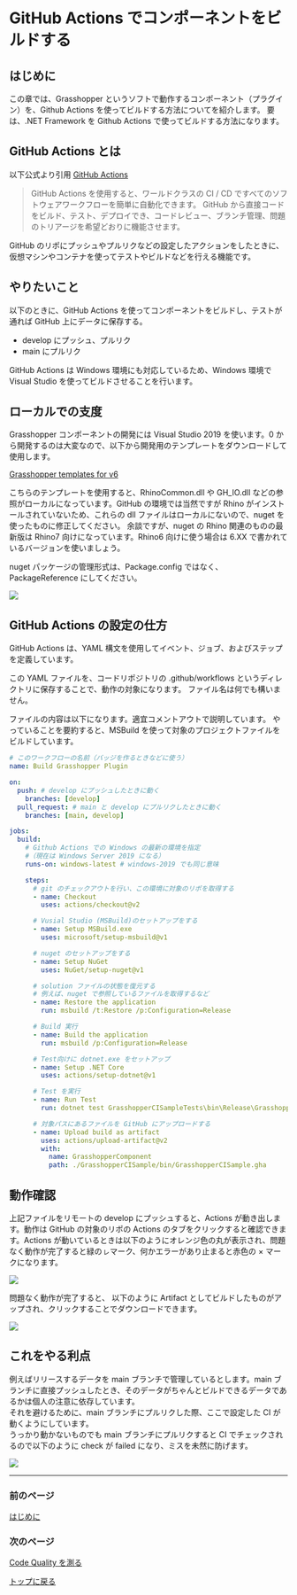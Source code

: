 # GitHub Actions でコンポーネントをビルドする

## はじめに

この章では、Grasshopper というソフトで動作するコンポーネント（プラグイン）を、Github Actions を使ってビルドする方法についてを紹介します。
要は、.NET Framework を Github Actions で使ってビルドする方法になります。

## GitHub Actions とは

以下公式より引用 [GitHub Actions](https://github.co.jp/features/actions)

> GitHub Actions を使用すると、ワールドクラスの CI / CD ですべてのソフトウェアワークフローを簡単に自動化できます。 GitHub から直接コードをビルド、テスト、デプロイでき、コードレビュー、ブランチ管理、問題のトリアージを希望どおりに機能させます。

GitHub のリポにプッシュやプルリクなどの設定したアクションをしたときに、仮想マシンやコンテナを使ってテストやビルドなどを行える機能です。

## やりたいこと

以下のときに、GitHub Actions を使ってコンポーネントをビルドし、テストが通れば GitHub 上にデータに保存する。

- develop にプッシュ、プルリク
- main にプルリク

GitHub Actions は Windows 環境にも対応しているため、Windows 環境で Visual Studio を使ってビルドさせることを行います。

## ローカルでの支度

Grasshopper コンポーネントの開発には Visual Studio 2019 を使います。0 から開発するのは大変なので、以下から開発用のテンプレートをダウンロードして使用します。

[Grasshopper templates for v6](https://marketplace.visualstudio.com/items?itemName=McNeel.GrasshopperAssemblyforv6)

こちらのテンプレートを使用すると、RhinoCommon.dll や GH_IO.dll などの参照がローカルになっています。GitHub の環境では当然ですが Rhino がインストールされていないため、これらの dll ファイルはローカルにないので、nuget を使ったものに修正してください。
余談ですが、nuget の Rhino 関連のものの最新版は Rhino7 向けになっています。Rhino6 向けに使う場合は 6.XX で書かれているバージョンを使いましょう。

nuget パッケージの管理形式は、Package.config ではなく、PackageReference にしてください。

![](https://github.com/hrntsm/zenn_articles/blob/master/image/PackageReference.png?raw=true)

## GitHub Actions の設定の仕方

GitHub Actions は、YAML 構文を使用してイベント、ジョブ、およびステップを定義しています。

この YAML ファイルを、コードリポジトリの .github/workflows というディレクトリに保存することで、動作の対象になります。
ファイル名は何でも構いません。

ファイルの内容は以下になります。適宜コメントアウトで説明しています。
やっていることを要約すると、MSBuild を使って対象のプロジェクトファイルをビルドしています。

```yml
# このワークフローの名前（バッジを作るときなどに使う）
name: Build Grasshopper Plugin

on:
  push: # develop にプッシュしたときに動く
    branches: [develop]
  pull_request: # main と develop にプルリクしたときに動く
    branches: [main, develop]

jobs:
  build:
    # Github Actions での Windows の最新の環境を指定
    #（現在は Windows Server 2019 になる）
    runs-on: windows-latest # windows-2019 でも同じ意味

    steps:
      # git のチェックアウトを行い、この環境に対象のリポを取得する
      - name: Checkout
        uses: actions/checkout@v2

      # Vusial Studio (MSBuild)のセットアップをする
      - name: Setup MSBuild.exe
        uses: microsoft/setup-msbuild@v1

      # nuget のセットアップをする
      - name: Setup NuGet
        uses: NuGet/setup-nuget@v1

      # solution ファイルの状態を復元する
      # 例えば、nuget で参照しているファイルを取得するなど
      - name: Restore the application
        run: msbuild /t:Restore /p:Configuration=Release

      # Build 実行
      - name: Build the application
        run: msbuild /p:Configuration=Release

      # Test向けに dotnet.exe をセットアップ
      - name: Setup .NET Core
        uses: actions/setup-dotnet@v1

      # Test を実行
      - name: Run Test
        run: dotnet test GrasshopperCISampleTests\bin\Release\GrasshopperCISampleTests.dll

      # 対象パスにあるファイルを GitHub にアップロードする
      - name: Upload build as artifact
        uses: actions/upload-artifact@v2
        with:
          name: GrasshopperComponent
          path: ./GrasshopperCISample/bin/GrasshopperCISample.gha
```

## 動作確認

上記ファイルをリモートの develop にプッシュすると、Actions が動き出します。動作は GitHub の対象のリポの Actions のタブをクリックすると確認できます。Actions が動いているときは以下のようにオレンジ色の丸が表示され、問題なく動作が完了すると緑のㇾマーク、何かエラーがあり止まると赤色の × マークになります。

![](https://github.com/hrntsm/zenn_articles/blob/master/image/CheckWorkFlow.png?raw=true)

問題なく動作が完了すると、 以下のように Artifact としてビルドしたものがアップされ、クリックすることでダウンロードできます。

![](https://github.com/hrntsm/zenn_articles/blob/master/image/Artifact.png?raw=true)

## これをやる利点

例えばリリースするデータを main ブランチで管理しているとします。main ブランチに直接プッシュしたとき、そのデータがちゃんとビルドできるデータであるかは個人の注意に依存しています。  
それを避けるために、main ブランチにプルリクした際、ここで設定した CI が動くようにしています。  
うっかり動かないものでも main ブランチにプルリクすると CI でチェックされるので以下のように check が failed になり、ミスを未然に防げます。  

![](https://github.com/hrntsm/zenn_articles/blob/master/books/grasshopper-ci/image/pullreq.png?raw=true)

---

### 前のページ
[はじめに](intro)

### 次のページ
[Code Quality を測る](code-quality)

[トップに戻る](tutorial-chapters)
